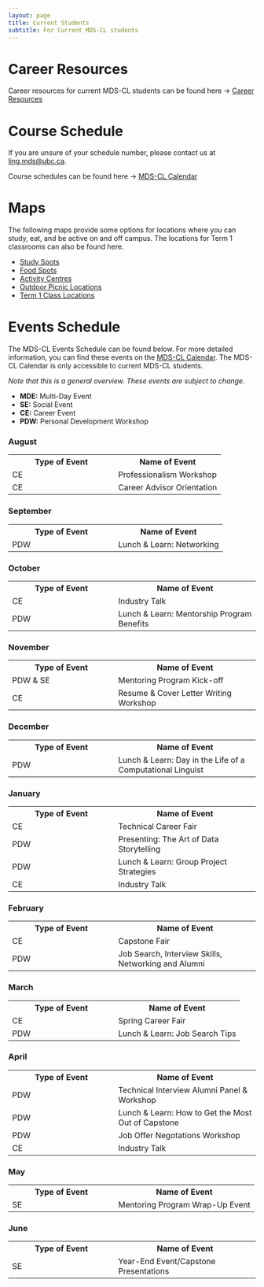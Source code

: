 ```yaml
---
layout: page
title: Current Students
subtitle: For Current MDS-CL students
---
```


# Career Resources

Career resources for current MDS-CL students can be found here → [Career Resources](https://ubc-mdscl.github.io/resources/current-students/career-resources/index)

# Course Schedule

If you are unsure of your schedule number, please contact us at [ling.mds@ubc.ca](ling.mds@ubc.ca). 

Course schedules can be found here → [MDS-CL Calendar](https://ling.air.arts.ubc.ca/mds-cl-calendar/)

# Maps

The following maps provide some options for locations where you can study, eat, and be active on and off campus. The locations for Term 1 classrooms can also be found here. 

* [Study Spots](https://maps.app.goo.gl/CbVTTzeFAE5NBQcg9)
* [Food Spots](https://maps.app.goo.gl/mzJS2c93aoSqHLPJ9)
* [Activity Centres](https://maps.app.goo.gl/375YA2vygJ84pBsU7)
* [Outdoor Picnic Locations](https://maps.app.goo.gl/6ipsU6Wxx8bTvBUj6)
* [Term 1 Class Locations](https://maps.app.goo.gl/jUrn4ni4XGeeWiTy6)

# Events Schedule

The MDS-CL Events Schedule can be found below. For more detailed information, you can find these events on the [MDS-CL Calendar](https://ling.air.arts.ubc.ca/mds-cl-calendar/). The MDS-CL Calendar is only accessible to current MDS-CL students.

*Note that this is a general overview. These events are subject to change.*

* **MDE:** Multi-Day Event
* **SE:** Social Event
* **CE:** Career Event
* **PDW:** Personal Development Workshop

### August

<p> </p>
<table style="width:100%">
  <tr>
    <th style="width:200px">Type of Event</th>
    <th>Name of Event</th>
  </tr>
  <tr>
    <td>CE</td>
    <td>Professionalism Workshop</td>
  </tr>
  <tr>
    <td>CE</td>
    <td>Career Advisor Orientation</td>
  </tr>
</table>

### September

<p> </p>
<table style="width:100%">
  <tr>
    <th style="width:200px">Type of Event</th>
    <th>Name of Event</th>
  </tr>
  <tr>
    <td>PDW</td>
    <td>Lunch & Learn: Networking</td>
  </tr>
</table>

### October

<p> </p>
<table style="width:100%">
  <tr>
    <th style="width:200px">Type of Event</th>
    <th>Name of Event</th>
  </tr>
  <tr>
    <td>CE</td>
    <td>Industry Talk</td>
  </tr>
  <tr>
    <td>PDW</td>
    <td>Lunch & Learn: Mentorship Program Benefits</td>
  </tr>
</table>

### November

<p> </p>
<table style="width:100%">
  <tr>
    <th style="width:200px">Type of Event</th>
    <th>Name of Event</th>
  </tr>
  <tr>
    <td>PDW & SE</td>
    <td>Mentoring Program Kick-off</td>
  </tr>
  <tr>
    <td>CE</td>
    <td>Resume & Cover Letter Writing Workshop</td>
  </tr>
</table>

### December

<p> </p>
<table style="width:100%">
  <tr>
    <th style="width:200px">Type of Event</th>
    <th>Name of Event</th>
  </tr>
  <tr>
    <td>PDW</td>
    <td>Lunch & Learn: Day in the Life of a Computational Linguist</td>
  </tr>
</table>

### January

<p> </p>
<table style="width:100%">
  <tr>
    <th style="width:200px">Type of Event</th>
    <th>Name of Event</th>
  </tr>
  <tr>
    <td>CE</td>
    <td>Technical Career Fair</td>
  </tr>
  <tr>
    <td>PDW</td>
    <td>Presenting: The Art of Data Storytelling</td>
  </tr>
  <tr>
    <td>PDW</td>
    <td>Lunch & Learn: Group Project Strategies</td>
  </tr>
  <tr>
    <td>CE</td>
    <td>Industry Talk</td>
  </tr>
</table>

### February

<p> </p>
<table style="width:100%">
  <tr>
    <th style="width:200px">Type of Event</th>
    <th>Name of Event</th>
  </tr>
  <tr>
    <td>CE</td>
    <td>Capstone Fair</td>
  </tr>
  <tr>
    <td>PDW</td>
    <td>Job Search, Interview Skills, Networking and Alumni</td>
  </tr>
</table>

### March

<p> </p>
<table style="width:100%">
  <tr>
    <th style="width:200px">Type of Event</th>
    <th>Name of Event</th>
  </tr>
  <tr>
    <td>CE</td>
    <td>Spring Career Fair</td>
  </tr>
  <tr>
    <td>PDW</td>
    <td>Lunch & Learn: Job Search Tips</td>
  </tr>
</table>

### April

<p> </p>
<table style="width:100%">
  <tr>
    <th style="width:200px">Type of Event</th>
    <th>Name of Event</th>
  </tr>
  <tr>
    <td>PDW</td>
    <td>Technical Interview Alumni Panel & Workshop</td>
  </tr>
  <tr>
    <td>PDW</td>
    <td>Lunch & Learn: How to Get the Most Out of Capstone</td>
  </tr>
  <tr>
    <td>PDW</td>
    <td>Job Offer Negotations Workshop</td>
  </tr>
  <tr>
    <td>CE</td>
    <td>Industry Talk</td>
  </tr>
</table>

### May

<p> </p>
<table style="width:100%">
  <tr>
    <th style="width:200px">Type of Event</th>
    <th>Name of Event</th>
  </tr>
  <tr>
    <td>SE</td>
    <td>Mentoring Program Wrap-Up Event</td>
  </tr>
</table>

### June

<p> </p>
<table style="width:100%">
  <tr>
    <th style="width:200px">Type of Event</th>
    <th>Name of Event</th>
  </tr>
  <tr>
    <td>SE</td>
    <td>Year-End Event/Capstone Presentations</td>
  </tr>
</table>
